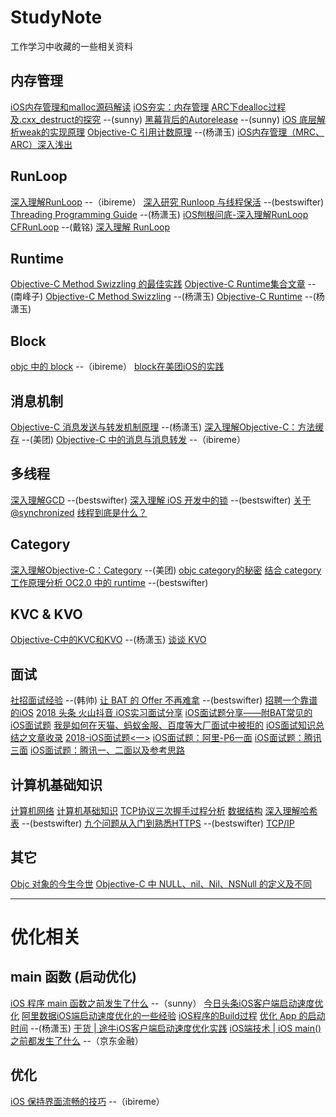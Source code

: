 # StudyNote
工作学习中收藏的一些相关资料

## 内存管理
[iOS内存管理和malloc源码解读](https://yq.aliyun.com/articles/3065)
[iOS夯实：内存管理](https://github.com/100mango/zen/blob/master/iOS%E5%A4%AF%E5%AE%9E%EF%BC%9A%E5%86%85%E5%AD%98%E7%AE%A1%E7%90%86/iOS%E5%A4%AF%E5%AE%9E%EF%BC%9A%E5%86%85%E5%AD%98%E7%AE%A1%E7%90%86.md)
[ARC下dealloc过程及.cxx_destruct的探究](http://blog.sunnyxx.com/2014/04/02/objc_dig_arc_dealloc/) --(sunny)
[黑幕背后的Autorelease](http://blog.sunnyxx.com/2014/10/15/behind-autorelease/) --(sunny)
[iOS 底层解析weak的实现原理](https://www.jianshu.com/p/13c4fb1cedea)
[Objective-C 引用计数原理](http://yulingtianxia.com/blog/2015/12/06/The-Principle-of-Refenrence-Counting/) --(杨潇玉)
[iOS内存管理（MRC、ARC）深入浅出](https://mp.weixin.qq.com/s/mbCKu1vS-1tQULZLndN0Wg)

## RunLoop
[深入理解RunLoop](https://blog.ibireme.com/2015/05/18/runloop/) --（ibireme）
[深入研究 Runloop 与线程保活](https://juejin.im/post/579583ba6be3ff006613628c) --(bestswifter)
[Threading Programming Guide](http://yulingtianxia.com/blog/2017/09/17/Threading-Programming-Guide-2/) --(杨潇玉)
[iOS刨根问底-深入理解RunLoop](https://www.cnblogs.com/kenshincui/p/6823841.html)
[CFRunLoop](https://github.com/ming1016/study/wiki/CFRunLoop) --(戴铭)
[深入理解 RunLoop](http://honglu.me/2017/03/30/%E6%B7%B1%E5%85%A5%E7%90%86%E8%A7%A3RunLoop/)

## Runtime
[Objective-C Method Swizzling 的最佳实践](http://blog.leichunfeng.com/blog/2015/06/14/objective-c-method-swizzling-best-practice/)
[Objective-C Runtime集合文章](http://southpeak.github.io/categories/objectivec/) --(南峰子)
[Objective-C Method Swizzling](http://yulingtianxia.com/blog/2017/04/17/Objective-C-Method-Swizzling/) --(杨潇玉)
[Objective-C Runtime](http://yulingtianxia.com/blog/2014/11/05/objective-c-runtime/) --(杨潇玉)

## Block
[objc 中的 block](https://blog.ibireme.com/2013/11/27/objc-block/)  --（ibireme）
[block在美团iOS的实践](https://tech.meituan.com/block-in-Meituan-iOS.html)


## 消息机制
[Objective-C 消息发送与转发机制原理](http://yulingtianxia.com/blog/2016/06/15/Objective-C-Message-Sending-and-Forwarding/) --(杨潇玉)
[深入理解Objective-C：方法缓存](https://tech.meituan.com/DiveIntoMethodCache.html)  --(美团)
[Objective-C 中的消息与消息转发](https://blog.ibireme.com/2013/11/26/objective-c-messaging/)  --（ibireme）

## 多线程
[深入理解GCD](https://bestswifter.com/deep-gcd/) --(bestswifter)
[深入理解 iOS 开发中的锁](https://bestswifter.com/ios-lock/)  --(bestswifter)
[关于 @synchronized](http://yulingtianxia.com/blog/2015/11/01/More-than-you-want-to-know-about-synchronized/)
[线程到底是什么？](https://niyaoyao.github.io/2017/05/10/what-the-thread-it-is/)


## Category
[深入理解Objective-C：Category](https://tech.meituan.com/DiveIntoCategory.html) --(美团)
[objc category的秘密](http://blog.sunnyxx.com/2014/03/05/objc_category_secret/)
[结合 category 工作原理分析 OC2.0 中的 runtime](https://juejin.im/post/57a133587db2a2005a736c08)  --(bestswifter)

## KVC & KVO 
[Objective-C中的KVC和KVO](http://yulingtianxia.com/blog/2014/05/12/objective-czhong-de-kvche-kvo/) --(杨潇玉)
[谈谈 KVO](https://www.jianshu.com/p/cfd553f250f9)



## 面试
[社招面试经验](https://xiaozhuanlan.com/topic/4985160237)  --(韩帅)
[让 BAT 的 Offer 不再难拿](https://juejin.im/post/5a309c405188252754104d59)  --(bestswifter)
[招聘一个靠谱的iOS](https://github.com/ChenYilong/iOSInterviewQuestions)
[2018 头条 火山抖音 iOS实习面试分享](https://mp.weixin.qq.com/s/HbuTi8m2xN-mpOwKjdxP7g)
[iOS面试题分享——附BAT常见的iOS面试题](https://mp.weixin.qq.com/s/2EZpvTgmIVNAvtCpJ5WKlA)
[我是如何在天猫、蚂蚁金服、百度等大厂面试中被拒的](https://mp.weixin.qq.com/s/-xr8E54xKgtQNZU0q5b_Ag)
[iOS面试知识总结之文章收录](https://mp.weixin.qq.com/s/DHOIVwbv5D88OaHSoiyO-A)
[2018-iOS面试题<一>](https://mp.weixin.qq.com/s/ibV2jn1__vnLeHncWl5n9Q)
[iOS面试题：阿里-P6一面](https://mp.weixin.qq.com/s/FIBLT5CGDXF3wydQq5Q3FA)
[iOS面试题：腾讯三面](https://mp.weixin.qq.com/s/X0KZQUZYJ0HXEBX_0Z5sKA)
[iOS面试题：腾讯一、二面以及参考思路](https://mp.weixin.qq.com/s/t58KjhQEpt20FZXDwPZstw)


## 计算机基础知识
[计算机网络](https://github.com/CyC2018/Interview-Notebook/blob/master/notes/%E8%AE%A1%E7%AE%97%E6%9C%BA%E7%BD%91%E7%BB%9C.md)
[计算机基础知识](https://hit-alibaba.github.io/interview/)
[TCP协议三次握手过程分析](http://www.cnblogs.com/rootq/articles/1377355.html)
[数据结构](https://www.jianshu.com/p/46e3e113b89a)
[深入理解哈希表](https://juejin.im/post/57a3e43e8ac247005f19117e)   --(bestswifter)
[九个问题从入门到熟悉HTTPS](https://juejin.im/post/58c5268a61ff4b005d99652a)  --(bestswifter)
[TCP/IP](https://juejin.im/post/5a2ff1126fb9a04522077b44)



## 其它
[Objc 对象的今生今世](https://www.jianshu.com/p/f725d2828a2f)
[Objective-C 中 NULL、nil、Nil、NSNull 的定义及不同](https://www.jianshu.com/p/5d7033b15052)



---

# 优化相关


## main 函数 (启动优化)
[iOS 程序 main 函数之前发生了什么](http://blog.sunnyxx.com/2014/08/30/objc-pre-main/) --（sunny）
[今日头条iOS客户端启动速度优化](https://techblog.toutiao.com/2017/01/17/iosspeed/)
[阿里数据iOS端启动速度优化的一些经验](https://www.jianshu.com/p/f29b59f4c2b9)
[iOS程序的Build过程](http://beyondvincent.com/2013/11/21/2013-11-23-123-build-process/)
[优化 App 的启动时间](http://yulingtianxia.com/blog/2016/10/30/Optimizing-App-Startup-Time/)  --(杨潇玉)
[干货 | 途牛iOS客户端启动速度优化实践](https://mp.weixin.qq.com/s?__biz=MzAwOTE0ODEwMQ==&mid=2650686830&idx=1&sn=d2f060ceb57c235c79d6709f628fcb67&chksm=836ee6c4b4196fd222ecd37cee720e321f25db8ea61b3ce0e3b03e1f7ecd600cf4332ee850bb&mpshare=1&scene=24&srcid=0428m0Yvb48i7iluIzUu35pP&key=80dec19febfab7e013b31928af2e3ceec2bb5146db6a534f611c55c79becc04a11138f465567e55d3b60efdcee93f969e52bbee54b1e5eee491c4013f3130218cc96e44d01dfdfb2c31a6796c0f24951&ascene=0&uin=MTY3NzkzNjI0NA%3D%3D&devicetype=iMac+MacBookPro12%2C1+OSX+OSX+10.12.3+build(16D32)&version=12020110&nettype=WIFI&fontScale=100&pass_ticket=op%2FZ0lEAYmtlPRYF1sCK%2BvfhJaCS7%2BHMTZHZqGKIrTvJLI%2Boq2UvUzKikRhKS2%2Br)
[iOS端技术 | iOS main()之前都发生了什么](https://mp.weixin.qq.com/s/L7ZiH8j22F4ZJmpZzGxXSA)  --（京东金融）


## 优化
[iOS 保持界面流畅的技巧](https://blog.ibireme.com/2015/11/12/smooth_user_interfaces_for_ios/)  --（ibireme）


